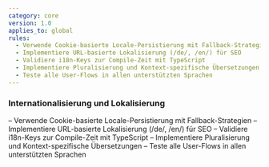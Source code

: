 ```yaml
---
category: core
version: 1.0
applies_to: global
rules:
  - Verwende Cookie-basierte Locale-Persistierung mit Fallback-Strategien
  - Implementiere URL-basierte Lokalisierung (/de/, /en/) für SEO
  - Validiere i18n-Keys zur Compile-Zeit mit TypeScript
  - Implementiere Pluralisierung und Kontext-spezifische Übersetzungen
  - Teste alle User-Flows in allen unterstützten Sprachen
---
```


### Internationalisierung und Lokalisierung

– Verwende Cookie-basierte Locale-Persistierung mit Fallback-Strategien
– Implementiere URL-basierte Lokalisierung (/de/, /en/) für SEO
– Validiere i18n-Keys zur Compile-Zeit mit TypeScript
– Implementiere Pluralisierung und Kontext-spezifische Übersetzungen
– Teste alle User-Flows in allen unterstützten Sprachen